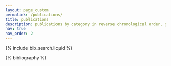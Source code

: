 ```yaml
---
layout: page_custom
permalink: /publications/
title: publications
description: publications by category in reverse chronological order, generated by jekyll-scholar
nav: true
nav_order: 2
---
```


<!-- _pages/publications.md -->

<!-- Bibsearch Feature -->

{% include bib_search.liquid %}

<div class="publications">

{% bibliography %}

</div>
